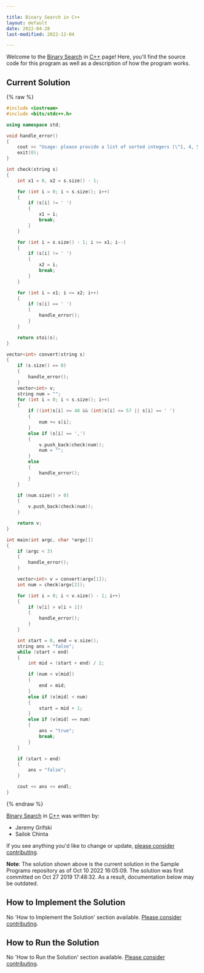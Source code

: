 ```yaml
---

title: Binary Search in C++
layout: default
date: 2022-04-28
last-modified: 2022-12-04

---
```


Welcome to the [Binary Search](https://sampleprograms.io/projects/binary-search) in [C++](https://sampleprograms.io/languages/c-plus-plus) page! Here, you'll find the source code for this program as well as a description of how the program works.

## Current Solution

{% raw %}

```c++
#include <iostream>
#include <bits/stdc++.h>

using namespace std;

void handle_error()
{
    cout << "Usage: please provide a list of sorted integers (\"1, 4, 5, 11, 12\") and the integer to find (\"11\")" << endl;
    exit(0);
}

int check(string s)
{
    int x1 = 0, x2 = s.size() - 1;

    for (int i = 0; i < s.size(); i++)
    {
        if (s[i] != ' ')
        {
            x1 = i;
            break;
        }
    }

    for (int i = s.size() - 1; i >= x1; i--)
    {
        if (s[i] != ' ')
        {
            x2 = i;
            break;
        }
    }

    for (int i = x1; i <= x2; i++)
    {
        if (s[i] == ' ')
        {
            handle_error();
        }
    }

    return stoi(s);
}

vector<int> convert(string s)
{
    if (s.size() == 0)
    {
        handle_error();
    }
    vector<int> v;
    string num = "";
    for (int i = 0; i < s.size(); i++)
    {
        if ((int)s[i] >= 48 && (int)s[i] <= 57 || s[i] == ' ')
        {
            num += s[i];
        }
        else if (s[i] == ',')
        {
            v.push_back(check(num));
            num = "";
        }
        else
        {
            handle_error();
        }
    }

    if (num.size() > 0)
    {
        v.push_back(check(num));
    }

    return v;
}

int main(int argc, char *argv[])
{
    if (argc < 3)
    {
        handle_error();
    }

    vector<int> v = convert(argv[1]);
    int num = check(argv[2]);

    for (int i = 0; i < v.size() - 1; i++)
    {
        if (v[i] > v[i + 1])
        {
            handle_error();
        }
    }

    int start = 0, end = v.size();
    string ans = "false";
    while (start < end)
    {
        int mid = (start + end) / 2;

        if (num < v[mid])
        {
            end = mid;
        }
        else if (v[mid] < num)
        {
            start = mid + 1;
        }
        else if (v[mid] == num)
        {
            ans = "true";
            break;
        }
    }

    if (start > end)
    {
        ans = "false";
    }

    cout << ans << endl;
}
```

{% endraw %}

[Binary Search](https://sampleprograms.io/projects/binary-search) in [C++](https://sampleprograms.io/languages/c-plus-plus) was written by:

- Jeremy Grifski
- Sailok Chinta

If you see anything you'd like to change or update, [please consider contributing](https://github.com/TheRenegadeCoder/sample-programs).

**Note**: The solution shown above is the current solution in the Sample Programs repository as of Oct 10 2022 16:05:09. The solution was first committed on Oct 27 2019 17:48:32. As a result, documentation below may be outdated.

## How to Implement the Solution

No 'How to Implement the Solution' section available. [Please consider contributing](https://github.com/TheRenegadeCoder/sample-programs-website).

## How to Run the Solution

No 'How to Run the Solution' section available. [Please consider contributing](https://github.com/TheRenegadeCoder/sample-programs-website).